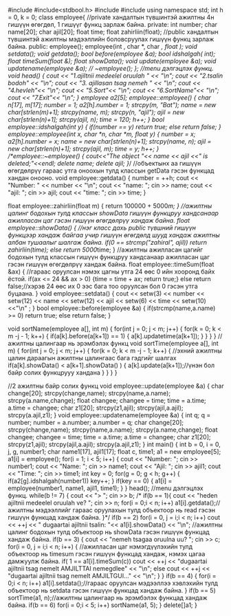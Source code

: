 #include <iostream>
#include<stdbool.h>
#include<iomanip>
#include<cstring>
using namespace std;
int h = 0, k = 0;
class employee{
    //private хандалтын түвшинтэй ажилтны 4н гишүүн өгөгдөл, 1 гишүүг функц зарлаж байна.
private:
    int number;
    char name[20];
    char ajil[20];
    float time;
    float zahirliin(float);
    //public хандалтын түвшинтэй ажилтны мэдээллийн боловсруулах гишүүн функц зарлаж байна.
public:
    employee();
    employee(int , char *, char *, float );
    void setdata();
    void getdata();
    bool before(employee &a);
    bool idshalgah( int);
    float timeSum(float &);
    float showData();
    void update(employee &a);
    void updatename(employee &a);
    // ~employee();
};
//menu дэлгэцлэх функц.
void head()
{
    cout << "1.ajiltnii medeelel oruulah " << "\n";
    cout << "2.tsalin bodoh" << "\n";
    cout << "3. ajillasan tsag nemeh " << "\n";
    cout << "4.hevleh"<< "\n";
    cout << "5.Sort"<< "\n";
    cout << "6.SortName"<< "\n";
    cout << "7.Exit"<< "\n";
}
employee a2[5];
employee::employee()
{
    char n[17], m[17];
    number = 1;
    a2[h].number = 1;
    strcpy(m, "Bat");
    name = new char[strlen(m)+1];
    strcpy(name, m);
    strcpy(n, "ajil");
    ajil = new char[strlen(n)+1];
    strcpy(ajil, n);
    time = 120;
    h++;
}
bool employee::idshalgah(int y)
{
    if(number == y)
    return true;
    else return false;
}
employee::employee(int x, char *n, char *m, float y)
{
    number = x;
    a2[h].number = x;
    name = new char[strlen(n)+1];
    strcpy(name, n);
    ajil = new char[strlen(n)+1];
    strcpy(ajil, m);
    time = y;
    h++;
}
/*employee::~employee()
{
    cout<<"The object "<< name << ajil <<" is deleted;"<<endl;
    delete name;
    delete ajil;
}*/
//объектынх аа гишүүн өгөгдөлрүү гараас утга оноохын тулд классын getData гэсэн функцад хандан онооно.
void employee::getdata()
{
    number = ++h;
    cout << "Number: " << number << "\n";
    cout << "name: ";   cin >> name;
    cout << "ajil: ";   cin >> ajil;
    cout << "time: ";   cin >> time;
}

float employee::zahirliin(float m)
{
    return 100000 + 5000*m;
}
//ажилтны цалинг бодохын тулд классын showData гишүүн функцруу хандсанаар ажилласан цаг гэсэн гишүүн өгөгдөлрүү хандаж байна.
float employee::showData()
{
    //нэг класс дахь public түвшний гишүүн функцээр хандаж байгаа учир гишүүн өгөгдөлд шууд хандаж ажилтны албан тушаалыг шалгаж байна.
    if(0 == strcmp("zahiral", ajil)) return zahirliin(time);
    else return 5000*time;
}
//ажилтны ажилласан цагийг бодохын тулд классын гишүүн функцруу хандсанаар ажилласан цаг гэсэн гишүүн өгөгдөлрүү хандаж байна.
float employee::timeSum(float &ax)
{
    //гараас оруулсан нэмэх цагны утга 24 өөс 0 ийн хооронд байх ёстой.
    if(ax <= 24 && ax > 0)
    {time = time + ax; return true;}
    else return false;//хэрэв 24 өөс их 0 ээс бага тоо оруулсан бол 0 гэсэн утга буцаана.
}
void employee::setdata()
{
    cout << setw(3) << number << setw(12) << name << setw(12) << ajil << setw(6) << time << setw(10) <<"\n" ;
}
bool employee::before(employee &a)
{
    if(strcmp(name,a.name) >= 0)
    return true;
    else return false;
}

void sortName(employee a[], int m)
{
    for(int j = 0; j < m; j++)
    {
        for(k = 0; k < m -j - 1; k++)
        {
            if(a[k].before(a[k+1]) == 1)
            {
                a[k].updatetime(a[k+1]);
            }
        }
    }
}
//ажилтны цалингаар нь эрэмбэлэх функц
void sortTime(employee a[], int m)
{
    for(int j = 0; j < m; j++)
    {
        for(k = 0; k < m -j - 1; k++)
        {
            //эхний ажилтны цалин дараагын ажилтны цалингаас бага гэдгийг шалгах
            if(a[k].showData() < a[k+1].showData() )
            {
                a[k].update(a[k+1]);//үнэн бол байр солих функцрууу хандана
            }
        }
    }
}


//2 ажилтны байр солих функц
void employee::update(employee &a)
{
    char change[20];
    strcpy(change,name);
    strcpy(name,a.name);
    strcpy(a.name,change);
    float changee;
    changee = time;
    time = a.time;
    a.time = changee;
    char z1[20];
    strcpy(z1,ajil);
    strcpy(ajil,a.ajil);
    strcpy(a.ajil,z1);
}
void employee::updatename(employee &a)
{
    int q;
    q = number;
    number = a.number;
    a.number = q;
    char change[20];
    strcpy(change,name);
    strcpy(name,a.name);
    strcpy(a.name,change);
    float changee;
    changee = time;
    time = a.time;
    a.time = changee;
    char z1[20];
    strcpy(z1,ajil);
    strcpy(ajil,a.ajil);
    strcpy(a.ajil,z1);
}
int main()
{
    int b = 0, i = 0, j, g, number1;
    char name1[17], ajil1[17];
    float c, time1;
    a1 = new employee[5];
    a1[i] = employee();
    for(i = 1; i < 5; i++)
    {
        cout << "Number: "; cin >> number1;
        cout << "Name: ";   cin >> name1;
        cout << "Ajil: ";   cin >> ajil1;
        cout << "Time: ";   cin >> time1;
        int key = 0;
        for(g = 0; g < h; g++)
        {
            if(a2[g].idshalgah(number1))
            key++;
        }
        if(key == 0)
        {
            a1[i] = employee(number1, name1, ajil1, time1);
        }
    }
    head(); //menu дэлгэцлэх функц.
    while(b != 7)
    {
        cout << "> "; cin >> b;
       /* if(b == 1){
            cout << "heden ajiltnii medeelel oruulah ve? "; cin >> n;
            for(i = 0;i < n; i++)
                a1[i].getdata();//ажилтны мэдээллийг гараас оруулахын тулд объектоор нь read гэсэн гишүүн функцад хандаж байна.
        }*/
        if(b == 2)
            for(i = 0, j = i;i < n; i++)
                cout << ++j << " dugaartai ajiltnii tsalin: "<< a1[i].showData() << "\n"; //ажилтны цалинг бодохын тулд объектоор нь showData гэсэн гишүүн функцад хандаж байна.
        if(b == 3)
        {
            cout << "nemeh tsagaa oruulna uu? "; cin >> c;
            for(i = 0, j = i;i < n; i++)
            {
                //ажилласан цаг нэмэгдүүлэхийн тулд объектоор нь timesum гэсэн гишүүн функцад хандаж, нэмэх цагаа дамжуулж байна.
                if( 1 == a1[i].timeSum(c)) cout << ++j << "dugaartai ajiltnii tsag nemelt AMJILTTAI nemegdlee" << "\n";
                else cout << ++j << "dugaartai ajiltnii tsag nemelt AMJILTGUI..." << "\n";
            }
        }
        if(b == 4)
        {
            for(i = 0;i < n; i++)
                a1[i].setdata();//гараас оруулсан мэдээллээ хэвлэхийн тулд объектоор нь setdata гэсэн гишүүн функцад хандаж байна.
        }
        if(b == 5)
            sortTime(a1, n);//ажилтны цалингаар нь эрэмбэлэх функцад хандаж байна.
        if(b == 6)
            for(i = 0;i < 5; i++)
                sortName(a1, 5);
    }
    delete[]a1;
}



